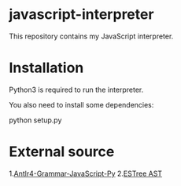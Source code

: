 # javascript-interpreter
This repository contains my JavaScript interpreter.

# Installation
Python3 is required to run the interpreter.

You also need to install some dependencies:

python setup.py
# External source
1.<a href="https://github.com/Anoyomouse/Antlr4-Grammar-JavaScript-Py">Antlr4-Grammar-JavaScript-Py</a>
2.<a href="https://github.com/estree/estree/blob/master/es5.md">ESTree AST</a>
